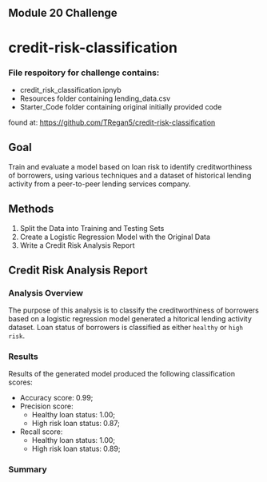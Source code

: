 ## Module 20 Challenge
# credit-risk-classification
### File respoitory for challenge contains:
- credit_risk_classification.ipnyb
- Resources folder containing lending_data.csv
- Starter_Code folder containing original initially provided code

found at: https://github.com/TRegan5/credit-risk-classification

## Goal
Train and evaluate a model based on loan risk to identify creditworthiness of borrowers, using various techniques and a dataset of historical lending activity from a peer-to-peer lending services company.

## Methods
1. Split the Data into Training and Testing Sets
2. Create a Logistic Regression Model with the Original Data
3. Write a Credit Risk Analysis Report

## Credit Risk Analysis Report
### Analysis Overview
The purpose of this analysis is to classify the creditworthiness of borrowers based on a logistic regression model generated a hitorical lending activity dataset. Loan status of borrowers is classified as either `healthy` or `high risk`.

### Results
Results of the generated model produced the following classification scores:
- Accuracy score: 0.99; 
- Precision score: 
    - Healthy loan status: 1.00; 
    - High risk loan status: 0.87; 
- Recall score: 
    - Healthy loan status: 1.00; 
    - High risk loan status: 0.89; 
### Summary
